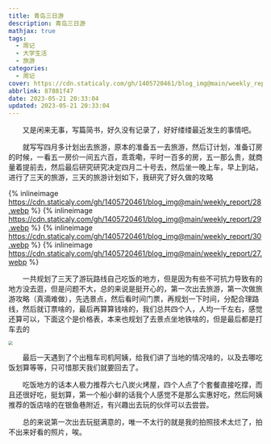 ```yaml
---
title: 青岛三日游
description: 青岛三日游
mathjax: true
tags:
  - 周记
  - 大学生活
  - 旅游
categories:
  - 周记
cover: https://cdn.staticaly.com/gh/1405720461/blog_img@main/weekly_report/32.webp
abbrlink: 87881f47
date: 2023-05-21 20:33:04
updated: 2023-05-21 20:33:04
---
```


&emsp;&emsp;又是闲来无事，写篇简书，好久没有记录了，好好缕缕最近发生的事情吧。

&emsp;&emsp;就写写四月多计划出去旅游，原本的准备五一去旅游，然后订计划，准备订房的时候，一看五一房价一间五六百，乖乖嘞，平时一百多的房，五一那么贵，就商量着提前去，然后最后研究研究决定四月二十号去，然后坐一晚上车，早上到站，进行了三天的旅游，三天的旅游计划如下，我研究了好久做的攻略

{% inlineimage https://cdn.staticaly.com/gh/1405720461/blog_img@main/weekly_report/28.webp %}
{% inlineimage https://cdn.staticaly.com/gh/1405720461/blog_img@main/weekly_report/29.webp %}
{% inlineimage https://cdn.staticaly.com/gh/1405720461/blog_img@main/weekly_report/30.webp %}
{% inlineimage https://cdn.staticaly.com/gh/1405720461/blog_img@main/weekly_report/27.webp %}


&emsp;&emsp;一共规划了三天了游玩路线自己吃饭的地方，但是因为有些不可抗力导致有的地方没去逛，但是问题不大，总的来说是挺开心的，第一次出去旅游，第一次做旅游攻略（真滴难做），先选景点，然后看时间门票，再规划一下时间，分配合理路线，然后就订票啥的，最后再算算钱啥的，我们总共四个人，人均一千左右，感觉还算可以，下面这个是价格表，本来也规划了去景点坐地铁啥的，但是最后都是打车去的

<img src="https://cdn.staticaly.com/gh/1405720461/blog_img@main/weekly_report/31.webp" style="zoom:50%;" />

&emsp;&emsp;最后一天遇到了个出租车司机阿姨，给我们讲了当地的情况啥的，以及去哪吃饭划算等等，只可惜那天我们就要回去了。

&emsp;&emsp;吃饭地方的话本人极力推荐六七八炭火烤屋，四个人点了个套餐直接吃撑，而且还很好吃，挺划算，第一个船小鲜的话我个人感觉不是那么实惠好吃，然后阿姨推荐的饭店啥的在银鱼巷附近，有兴趣出去玩的伙伴可以去尝尝。

&emsp;&emsp;总的来说第一次出去玩挺满意的，唯一不太行的就是我的拍照技术太烂了，拍不出来好看的照片，唉。
